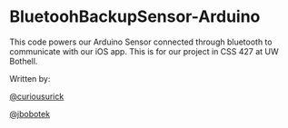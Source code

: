 # BluetoohBackupSensor-Arduino
This code powers our Arduino Sensor connected through bluetooth to communicate with our iOS app. This is for our project in CSS 427 at UW Bothell.


Written by:

[@curiousurick](https://github.com/curiousurick)

[@jbobotek](https://github.com/jbobotek)
